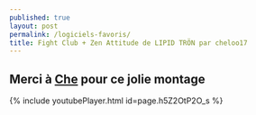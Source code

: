 ```yaml
---
published: true
layout: post
permalink: /logiciels-favoris/
title: Fight Club + Zen Attitude de LIPID TRÖN par cheloo17
---
```

## Merci à [Che](http://www.youtube.com/user/cheloo17) pour ce jolie montage

{% include youtubePlayer.html id=page.h5Z2OtP2O_s %}
